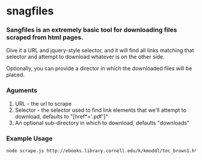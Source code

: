 snagfiles
=========

### Sangfiles is an extremely basic tool for downloading files scraped from html pages.  

Give it a URL and jquery-style selector, and it will find all links matching that selector and attempt to download whatever is on the other side.

Optionally, you can provide a director in which the downloaded files will be placed.

### Aguments
1) URL - the url to scrape
2) Selector - the selector used to find link elements that we'll attempt to download, defaults to "[href*='.pdf']"
3) An optional sub-directory in which to download, defaults "downloads"

### Example Usage

```bash
node scrape.js http://ebooks.library.cornell.edu/k/kmoddl/toc_brown1.html "[href*='.pdf']" brown

```